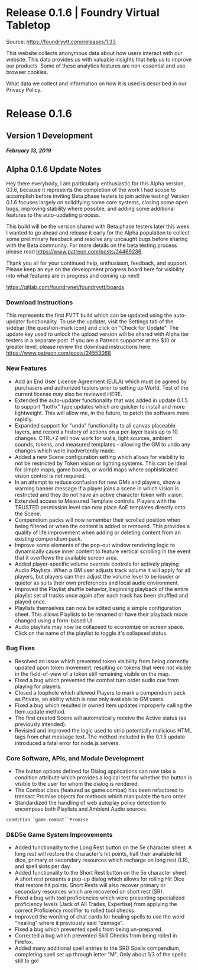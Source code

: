 # Release 0.1.6 | Foundry Virtual Tabletop

Source: https://foundryvtt.com/releases/1.33

This website collects anonymous data about how users interact with our website. This data provides us with 
        valuable insights that help us to improve our products. Some of these analytics features are non-essential 
        and use browser cookies.

What data we collect and information on how it is used is described in our 
        Privacy Policy.


# Release 0.1.6


## Version 1 Development


##### February 13, 2019


## Alpha 0.1.6 Update Notes

Hey there everybody, I am particularly enthusiastic for this Alpha version, 0.1.6, because it represents the completion of the work I had scope to accomplish before inviting Beta phase testers to join active testing! Version 0.1.6 focuses largely on solidifying some core systems, closing some open bugs, improving stability where possible, and adding some additional features to the auto-updating process.

This build will be the version shared with Beta phase testers later this week. I wanted to go ahead and release it early for the Alpha population to collect some preliminary feedback and resolve any uncaught bugs before sharing with the Beta community. For more details on the beta testing process please read https://www.patreon.com/posts/24469236.

Thank you all for your continued help, enthusiasm, feedback, and support. Please keep an eye on the development progress board here for visibility into what features are in progress and coming up next!

https://gitlab.com/foundrynet/foundryvtt/boards


### Download Instructions

This represents the first FVTT build which can be updated using the auto-updater functionality. To use the updater, visit the Settings tab of the sidebar (the question-mark icon) and click on "Check for Update". The update key used to unlock the upload version will be shared with Alpha tier testers in a separate post. If you are a Patreon supporter at the $10 or greater level, please review the download instructions here: https://www.patreon.com/posts/24553068


### New Features

- Add an End User License Agreement (EULA) which must be agreed by purchasers and authorized testers prior to setting up World. Test of the current license may also be reviewed HERE.
- Extended the auto-updater functionality that was added in update 0.1.5 to support "hotfix" type updates which are quicker to install and more lightweight. This will allow me, in the future, to patch the software more rapidly.
- Expanded support for "undo" functionality to all canvas placeable layers, and record a history of actions on a per-layer basis up to 10 changes. CTRL+Z will now work for walls, light sources, ambient sounds, tokens, and measured templates - allowing the GM to undo any changes which were inadvertently made.
- Added a new Scene configuration setting which allows for visibility to not be restricted by Token vision or lighting systems. This can be ideal for simple maps, game boards, or world maps where sophisticated vision control is not required.
- In an attempt to reduce confusion for new GMs and players, show a warning banner message if a player joins a scene in which vision is restricted and they do not have an active character token with vision.
- Extended access to Measured Template controls. Players with the TRUSTED permission level can now place AoE templates directly onto the Scene.
- Compendium packs will now remember their scrolled position when being filtered or when the content is added or removed. This provides a quality of life improvement when adding or deleting content from an existing compendium pack.
- Improve some elements of the pop-out window rendering logic to dynamically cause inner content to feature vertical scrolling in the event that it overflows the available screen area.
- Added player-specific volume override controls for actively playing Audio Playlists. When a GM user adjusts track volume it will apply for all players, but players can then adjust the volume level to be louder or quieter as suits their own preferences and local audio environment.
- Improved the Playlist shuffle behavior, beginning playback of the entire playlist set of tracks once again after each track has been shuffled and played once.
- Playlists themselves can now be edited using a simple configuration sheet. This allows Playlists to be renamed or have their playback mode changed using a form-based UI.
- Audio playlists may now be collapsed to economize on screen space. Click on the name of the playlist to toggle it's collapsed status.


### Bug Fixes

- Resolved an issue which prevented token visibility from being correctly updated upon token movement, resulting on tokens that were not visible in the field-of-view of a token still remaining visible on the map.
- Fixed a bug which prevented the combat turn order audio cue from playing for players.
- Closed a loophole which allowed Players to mark a compendium pack as Private, an ability which is now only available to GM users.
- Fixed a bug which resulted in owned Item updates improperly calling the Item.update method.
- The first created Scene will automatically receive the Active status (as previously intended).
- Revisied and improved the logic used to strip potentially malicious HTML tags from chat message text. The method included in the 0.1.5 update introduced a fatal error for node.js servers.


### Core Software, APIs, and Module Development

- The button options defined for Dialog applications can now take a condition attribute which provides a logical test for whether the button is visible to the user for whom the dialog is rendered.
- The Combat class (featured as game.combat) has been refactored to transact Promise objects for methods which manipulate the turn order.
- Standardized the handling of web autoplay policy detection to encompass both Playlists and Ambient Audio sources.

`condition``game.combat``Promise`
### D&D5e Game System Improvements

- Added functionality to the Long Rest button on the 5e character sheet. A long rest will restore the character's hit points, half their available hit dice, primary or secondary resources which recharge on long rest (LR), and spell slots per day.
- Added functionality to the Short Rest button on the 5e character sheet. A short rest presents a pop-up dialog which allows for rolling Hit Dice that restore hit points. Short Rests will also recover primary or secondary resources which are recovered on short rest (SR).
- Fixed a bug with tool proficiencies which were presenting specialized proficiency levels (Jack of All Trades, Expertise) from applying the correct Proficiency modifier to rolled tool checks.
- Improved the wording of chat cards for healing spells to use the word "healing" where it previously said "damage".
- Fixed a bug which prevented spells from being un-prepared.
- Corrected a bug which prevented Skill Checks from being rolled in Firefox.
- Added many additional spell entries to the SRD Spells compendium, completing spell set up through letter "M". Only about 1/3 of the spells still to go!


